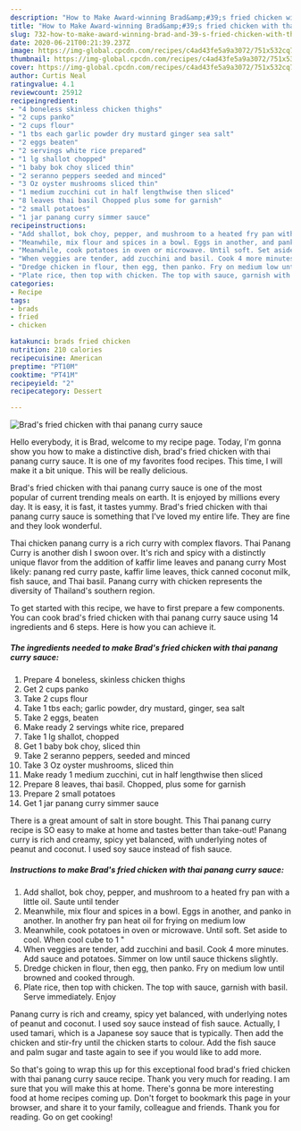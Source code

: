 ```yaml
---
description: "How to Make Award-winning Brad&amp;#39;s fried chicken with thai panang curry sauce"
title: "How to Make Award-winning Brad&amp;#39;s fried chicken with thai panang curry sauce"
slug: 732-how-to-make-award-winning-brad-and-39-s-fried-chicken-with-thai-panang-curry-sauce
date: 2020-06-21T00:21:39.237Z
image: https://img-global.cpcdn.com/recipes/c4ad43fe5a9a3072/751x532cq70/brads-fried-chicken-with-thai-panang-curry-sauce-recipe-main-photo.jpg
thumbnail: https://img-global.cpcdn.com/recipes/c4ad43fe5a9a3072/751x532cq70/brads-fried-chicken-with-thai-panang-curry-sauce-recipe-main-photo.jpg
cover: https://img-global.cpcdn.com/recipes/c4ad43fe5a9a3072/751x532cq70/brads-fried-chicken-with-thai-panang-curry-sauce-recipe-main-photo.jpg
author: Curtis Neal
ratingvalue: 4.1
reviewcount: 25912
recipeingredient:
- "4 boneless skinless chicken thighs"
- "2 cups panko"
- "2 cups flour"
- "1 tbs each garlic powder dry mustard ginger sea salt"
- "2 eggs beaten"
- "2 servings white rice prepared"
- "1 lg shallot chopped"
- "1 baby bok choy sliced thin"
- "2 seranno peppers seeded and minced"
- "3 Oz oyster mushrooms sliced thin"
- "1 medium zucchini cut in half lengthwise then sliced"
- "8 leaves thai basil Chopped plus some for garnish"
- "2 small potatoes"
- "1 jar panang curry simmer sauce"
recipeinstructions:
- "Add shallot, bok choy, pepper, and mushroom to a heated fry pan with a little oil. Saute until tender"
- "Meanwhile, mix flour and spices in a bowl. Eggs in another, and panko in another. In another fry pan heat oil for frying on medium low"
- "Meanwhile, cook potatoes in oven or microwave. Until soft. Set aside to cool. When cool cube to 1 &#34;"
- "When veggies are tender, add zucchini and basil. Cook 4 more minutes. Add sauce and potatoes. Simmer on low until sauce thickens slightly."
- "Dredge chicken in flour, then egg, then panko. Fry on medium low until browned and cooked through."
- "Plate rice, then top with chicken. The top with sauce, garnish with basil. Serve immediately. Enjoy"
categories:
- Recipe
tags:
- brads
- fried
- chicken

katakunci: brads fried chicken 
nutrition: 210 calories
recipecuisine: American
preptime: "PT10M"
cooktime: "PT41M"
recipeyield: "2"
recipecategory: Dessert

---
```



![Brad&#39;s fried chicken with thai panang curry sauce](https://img-global.cpcdn.com/recipes/c4ad43fe5a9a3072/751x532cq70/brads-fried-chicken-with-thai-panang-curry-sauce-recipe-main-photo.jpg)

Hello everybody, it is Brad, welcome to my recipe page. Today, I'm gonna show you how to make a distinctive dish, brad&#39;s fried chicken with thai panang curry sauce. It is one of my favorites food recipes. This time, I will make it a bit unique. This will be really delicious.

Brad&#39;s fried chicken with thai panang curry sauce is one of the most popular of current trending meals on earth. It is enjoyed by millions every day. It is easy, it is fast, it tastes yummy. Brad&#39;s fried chicken with thai panang curry sauce is something that I've loved my entire life. They are fine and they look wonderful.

Thai chicken panang curry is a rich curry with complex flavors. Thai Panang Curry is another dish I swoon over. It&#39;s rich and spicy with a distinctly unique flavor from the addition of kaffir lime leaves and panang curry Most likely: panang red curry paste, kaffir lime leaves, thick canned coconut milk, fish sauce, and Thai basil. Panang curry with chicken represents the diversity of Thailand&#39;s southern region.


To get started with this recipe, we have to first prepare a few components. You can cook brad&#39;s fried chicken with thai panang curry sauce using 14 ingredients and 6 steps. Here is how you can achieve it.

<!--inarticleads1-->

##### The ingredients needed to make Brad&#39;s fried chicken with thai panang curry sauce:

1. Prepare 4 boneless, skinless chicken thighs
1. Get 2 cups panko
1. Take 2 cups flour
1. Take 1 tbs each; garlic powder, dry mustard, ginger, sea salt
1. Take 2 eggs, beaten
1. Make ready 2 servings white rice, prepared
1. Take 1 lg shallot, chopped
1. Get 1 baby bok choy, sliced thin
1. Take 2 seranno peppers, seeded and minced
1. Take 3 Oz oyster mushrooms, sliced thin
1. Make ready 1 medium zucchini, cut in half lengthwise then sliced
1. Prepare 8 leaves, thai basil. Chopped, plus some for garnish
1. Prepare 2 small potatoes
1. Get 1 jar panang curry simmer sauce


There is a great amount of salt in store bought. This Thai panang curry recipe is SO easy to make at home and tastes better than take-out! Panang curry is rich and creamy, spicy yet balanced, with underlying notes of peanut and coconut. I used soy sauce instead of fish sauce. 

<!--inarticleads2-->

##### Instructions to make Brad&#39;s fried chicken with thai panang curry sauce:

1. Add shallot, bok choy, pepper, and mushroom to a heated fry pan with a little oil. Saute until tender
1. Meanwhile, mix flour and spices in a bowl. Eggs in another, and panko in another. In another fry pan heat oil for frying on medium low
1. Meanwhile, cook potatoes in oven or microwave. Until soft. Set aside to cool. When cool cube to 1 &#34;
1. When veggies are tender, add zucchini and basil. Cook 4 more minutes. Add sauce and potatoes. Simmer on low until sauce thickens slightly.
1. Dredge chicken in flour, then egg, then panko. Fry on medium low until browned and cooked through.
1. Plate rice, then top with chicken. The top with sauce, garnish with basil. Serve immediately. Enjoy


Panang curry is rich and creamy, spicy yet balanced, with underlying notes of peanut and coconut. I used soy sauce instead of fish sauce. Actually, I used tamari, which is a Japanese soy sauce that is typically. Then add the chicken and stir-fry until the chicken starts to colour. Add the fish sauce and palm sugar and taste again to see if you would like to add more. 

So that's going to wrap this up for this exceptional food brad&#39;s fried chicken with thai panang curry sauce recipe. Thank you very much for reading. I am sure that you will make this at home. There's gonna be more interesting food at home recipes coming up. Don't forget to bookmark this page in your browser, and share it to your family, colleague and friends. Thank you for reading. Go on get cooking!
